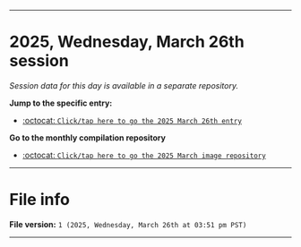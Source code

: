 
***

# 2025, Wednesday, March 26th session

_Session data for this day is available in a separate repository._

**Jump to the specific entry:**

- [:octocat: `Click/tap here to go the 2025 March 26th entry`](https://github.com/seanpm2001/SeansLifeArchive_Images_ModernSmurfsVillage_Y2025_V3/tree/SeansLifeArchive_ModernSmurfsVillage_Y2025_V3_Main-dev/2025/03_March/26/)

**Go to the monthly compilation repository**

- [:octocat: `Click/tap here to go the 2025 March image repository`](https://github.com/seanpm2001/SeansLifeArchive_Images_ModernSmurfsVillage_Y2025_V3/)

***

# File info

**File version:** `1 (2025, Wednesday, March 26th at 03:51 pm PST)`

***

